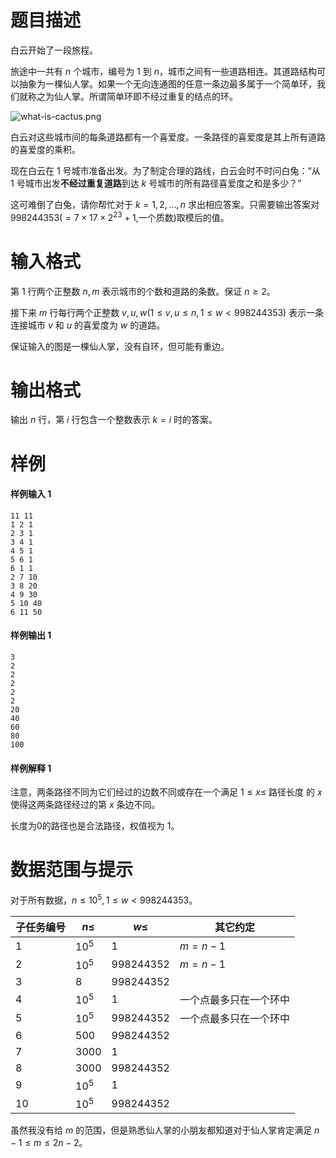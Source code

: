 
# 题目描述

白云开始了一段旅程。

旅途中一共有 $n$ 个城市，编号为 $1$ 到 $n$，城市之间有一些道路相连。其道路结构可以抽象为一棵仙人掌。如果一个无向连通图的任意一条边最多属于一个简单环，我们就称之为仙人掌。所谓简单环即不经过重复的结点的环。

![what-is-cactus.png](/source/loj/2475/img/aHR0cHM6Ly9pLmxvbGkubmV0LzIwMTgvMDQvMDcvNWFjODM4MWMyZDJkZC5wbmc=.png)

白云对这些城市间的每条道路都有一个喜爱度。一条路径的喜爱度是其上所有道路的喜爱度的乘积。

现在白云在 $1$ 号城市准备出发。为了制定合理的路线，白云会时不时问白兔：“从 $1$ 号城市出发**不经过重复道路**到达 $k$ 号城市的所有路径喜爱度之和是多少？”

这可难倒了白兔，请你帮忙对于 $k=1,2,\ldots,n$ 求出相应答案。只需要输出答案对$998244353( = 7\times 17\times 2^{23}+1,$一个质数$)$取模后的值。


# 输入格式

第 $1$ 行两个正整数 $n,m$ 表示城市的个数和道路的条数。保证 $n \ge 2$。

接下来 $m$ 行每行两个正整数 $v,u,w(1 \le v,u \le n,1 \le w < 998244353)$ 表示一条连接城市 $v$ 和 $u$ 的喜爱度为 $w$ 的道路。

保证输入的图是一棵仙人掌，没有自环，但可能有重边。


# 输出格式

输出 $n$ 行，第 $i$ 行包含一个整数表示 $k=i$ 时的答案。


# 样例

#### 样例输入 1
```plain
11 11
1 2 1
2 3 1
3 4 1
4 5 1
5 6 1
6 1 1
2 7 10
3 8 20
4 9 30
5 10 40
6 11 50
```

#### 样例输出 1
```plain
3
2
2
2
2
2
20
40
60
80
100
```

#### 样例解释 1

注意，两条路径不同为它们经过的边数不同或存在一个满足 $1 \le x \le$ 路径长度 的 $x$ 使得这两条路径经过的第 $x$ 条边不同。

长度为$0$的路径也是合法路径，权值视为 $1$。


# 数据范围与提示

对于所有数据，$n \le 10^5,1 \le w < 998244353$。

| 子任务编号 | $n \leq$ | $w \leq$    | 其它约定               |
| -----      | -------  | ------      | ------                 |
| 1          | $10^5$   | $1$         | $m=n-1$                |
| 2          | $10^5$   | $998244352$ | $m=n-1$                |
| 3          | $8$      | $998244352$ |                        |
| 4          | $10^5$   | $1$                | 一个点最多只在一个环中     |
| 5          | $10^5$   | $998244352$ | 一个点最多只在一个环中     |
| 6          | $500$    | $998244352$ |                        |
| 7        | $3000$   | $1$ |                        |
| 8        | $3000$   | $998244352$ |                        |
| 9       | $10^5$   | $1$ |                        |
| 10       | $10^5$   | $998244352$ |    |                    |

虽然我没有给 $m$ 的范围，但是熟悉仙人掌的小朋友都知道对于仙人掌肯定满足 $n-1 \le m \le 2n-2$。

